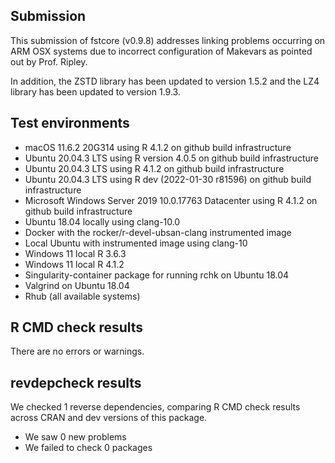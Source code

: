 
## Submission

This submission of fstcore (v0.9.8) addresses linking problems occurring on ARM OSX systems due to incorrect
configuration of Makevars as pointed out by Prof. Ripley.

In addition, the ZSTD library has been updated to version 1.5.2 and the LZ4 library has been updated to version 1.9.3.

## Test environments 

* macOS 11.6.2 20G314 using R 4.1.2 on github build infrastructure
* Ubuntu 20.04.3 LTS using R version 4.0.5 on github build infrastructure
* Ubuntu 20.04.3 LTS using R 4.1.2 on github build infrastructure
* Ubuntu 20.04.3 LTS using R dev (2022-01-30 r81596) on github build infrastructure
* Microsoft Windows Server 2019 10.0.17763 Datacenter using R 4.1.2 on github build infrastructure
* Ubuntu 18.04 locally using clang-10.0
* Docker with the rocker/r-devel-ubsan-clang instrumented image
* Local Ubuntu with instrumented image using clang-10
* Windows 11 local R 3.6.3
* Windows 11 local R 4.1.2
* Singularity-container package for running rchk on Ubuntu 18.04
* Valgrind on Ubuntu 18.04
* Rhub (all available systems)

## R CMD check results

There are no errors or warnings.

## revdepcheck results

We checked 1 reverse dependencies, comparing R CMD check results across CRAN and dev versions of this package.

 * We saw 0 new problems
 * We failed to check 0 packages
